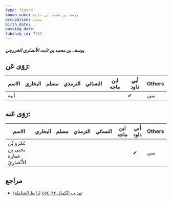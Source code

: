 ```yaml
---
type: figure
known_name: يوسف بن محمد بن ثابت
occupation: محدث
birth_date:
passing_date:
tahdhib_id: 7151
---
```

##### يوسف بن محمد بن ثابت الأنصاري الخزرجي

## رَوَى عَن:
| الاسم | البخاري | مسلم | الترمذي | النسائي | ابن ماجه | أبي داود | Others |
| ----- | ------- | ---- | ------- | ------- | -------- | -------- | ------ |
| أبيه  |         |      |         |         |          | ✔        | سي     |
## رَوَى عَنه:
| الاسم                                 | البخاري | مسلم | الترمذي | النسائي | ابن ماجه | أبي داود | Others |
| ------------------------------------- | ------- | ---- | ------- | ------- | -------- | -------- | ------ |
| عَمْرو بْن يحيى بن عمارة الأَنْصارِيّ |         |      |         |         |          | ✔        | سي     |
## مراجع
- [تهذيب الكمال ٣٢-٤٥٤](obsidian://open?vault=Tahdhib-al-Kamal&file=Figures/٧١٥١-يوسف%20بن%20محمد%20بن%20ثابت%20الأنصاري%20الخزرجي) ([رابط الشاملة](https://shamela.ws/book/3722/17568))
